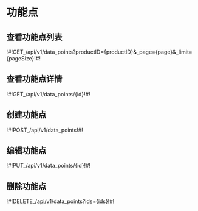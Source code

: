 # 功能点

## 查看功能点列表

!#!GET_/api/v1/data_points?productID={productID}&_page={page}&_limit={pageSize}!#!




## 查看功能点详情

!#!GET_/api/v1/data_points/{id}!#!




## 创建功能点

!#!POST_/api/v1/data_points!#!




## 编辑功能点

!#!PUT_/api/v1/data_points/{id}!#!




## 删除功能点

!#!DELETE_/api/v1/data_points?ids={ids}!#!




